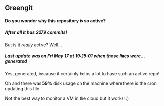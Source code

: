 ## Greengit

#### Do you wonder why this repository is so active?

##### After all it has 2279 commits!

But is it *really* active? Well...

##### Last update was on Fri May 17 at 19:25:01 when those lines were... generated

Yes, generated, because it certainly helps a lot to have such an active repo!

Oh and there was **59%** disk usage on the machine
where there is the cron updating this file.

Not the best way to monitor a VM in the cloud but it works! :)
